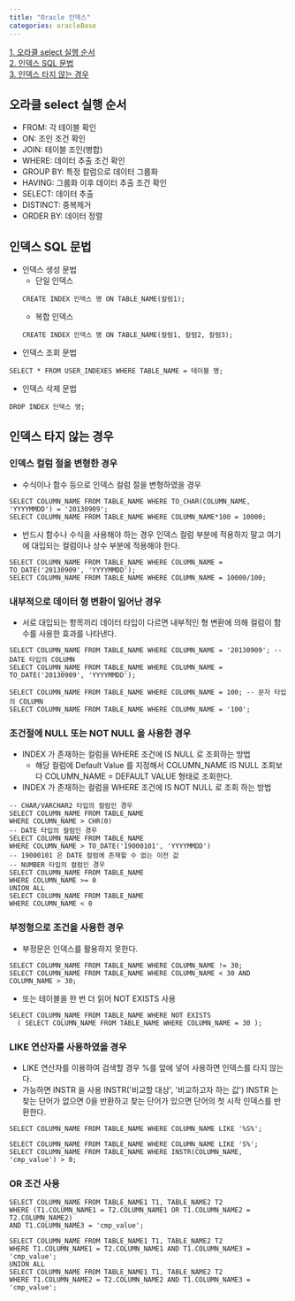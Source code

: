 ```yaml
---
title: "Oracle 인덱스"
categories: oracleBase
---
```


[1. 오라클 select 실행 순서](#오라클-select-실행-순서)    
[2. 인덱스 SQL 문법](#인덱스-SQL-문법)  
[3. 인덱스 타지 않는 경우](#인덱스-타지-않는-경우)   


## 오라클 select 실행 순서
+ FROM: 각 테이블 확인
+ ON: 조인 조건 확인
+ JOIN: 테이블 조인(병합)
+ WHERE: 데이터 추출 조건 확인
+ GROUP BY: 특정 칼럼으로 데이터 그룹화
+ HAVING: 그룹화 이후 데이터 추출 조건 확인
+ SELECT: 데이터 추출
+ DISTINCT: 중복제거
+ ORDER BY: 데이터 정렬

## 인덱스 SQL 문법
+ 인덱스 생성 문법
    + 단일 인덱스
    ```oracle
    CREATE INDEX 인덱스 명 ON TABLE_NAME(칼럼1);
    ```
    + 복합 인덱스
    ```oracle
    CREATE INDEX 인덱스 명 ON TABLE_NAME(칼럼1, 칼럼2, 칼럼3);
    ```
+ 인덱스 조회 문법
```oracle
SELECT * FROM USER_INDEXES WHERE TABLE_NAME = 테이블 명;
```

+ 인덱스 삭제 문법
```oracle
DROP INDEX 인덱스 명;
```

## 인덱스 타지 않는 경우
### 인덱스 컬럼 절을 변형한 경우
+ 수식이나 함수 등으로 인덱스 컬럼 절을 변형하였을 경우

```oracle
SELECT COLUMN_NAME FROM TABLE_NAME WHERE TO_CHAR(COLUMN_NAME, 'YYYYMMDD') = '20130909';
SELECT COLUMN_NAME FROM TABLE_NAME WHERE COLUMN_NAME*100 = 10000; 
```
+ 반드시 함수나 수식을 사용해야 하는 경우 인덱스 컬럼 부분에 적용하지 말고
여기에 대입되는 컬럼이나 상수 부분에 적용해야 한다.

```oracle
SELECT COLUMN_NAME FROM TABLE_NAME WHERE COLUMN_NAME = TO_DATE('20130909', 'YYYYMMDD');
SELECT COLUMN_NAME FROM TABLE_NAME WHERE COLUMN_NAME = 10000/100;  
```

### 내부적으로 데이터 형 변환이 일어난 경우
+ 서로 대입되는 항목끼리 데이터 타입이 다르면 내부적인 형 변환에 의해 컬럼이 함수를 사용한 효과를 나타낸다.

```oracle
SELECT COLUMN_NAME FROM TABLE_NAME WHERE COLUMN_NAME = '20130909'; -- DATE 타입의 COLUMN
SELECT COLUMN_NAME FROM TABLE_NAME WHERE COLUMN_NAME = TO_DATE('20130909', 'YYYYMMDD');

SELECT COLUMN_NAME FROM TABLE_NAME WHERE COLUMN_NAME = 100; -- 문자 타입의 COLUMN
SELECT COLUMN_NAME FROM TABLE_NAME WHERE COLUMN_NAME = '100';
```

### 조건절에 NULL 또는 NOT NULL 을 사용한 경우
+ INDEX 가 존재하는 컬럼을 WHERE 조건에 IS NULL 로 조회하는 방법
  + 해당 컬럼에 Default Value 를 지정해서 
  COLUMN_NAME IS NULL 조회보다 COLUMN_NAME = DEFAULT VALUE 형태로 조회한다.
+ INDEX 가 존재하는 컬럼을 WHERE 조건에 IS NOT NULL 로 조회 하는 방법

```oracle
-- CHAR/VARCHAR2 타입의 컬럼인 경우
SELECT COLUMN_NAME FROM TABLE_NAME
WHERE COLUMN_NAME > CHR(0)
-- DATE 타입의 컬럼인 경우
SELECT COLUMN_NAME FROM TABLE_NAME
WHERE COLUMN_NAME > TO_DATE('19000101', 'YYYYMMDD')
-- 19000101 은 DATE 컬럼에 존재할 수 없는 이전 값
-- NUMBER 타입의 컬럼인 경우
SELECT COLUMN_NAME FROM TABLE_NAME
WHERE COLUMN_NAME >= 0
UNION ALL
SELECT COLUMN_NAME FROM TABLE_NAME
WHERE COLUMN_NAME < 0
```

### 부정형으로 조건을 사용한 경우
+ 부정문은 인덱스를 활용하지 못한다.
```oracle
SELECT COLUMN_NAME FROM TABLE_NAME WHERE COLUMN_NAME != 30;
SELECT COLUMN_NAME FROM TABLE_NAME WHERE COLUMN_NAME < 30 AND COLUMN_NAME > 30;
```
+ 또는 테이블을 한 번 더 읽어 NOT EXISTS 사용
```oracle
SELECT COLUMN_NAME FROM TABLE_NAME WHERE NOT EXISTS
  ( SELECT COLUMN_NAME FROM TABLE_NAME WHERE COLUMN_NAME = 30 ); 
```

### LIKE 연산자를 사용하였을 경우
+ LIKE 연산자를 이용하여 검색할 경우 %를 앞에 넣어 사용하면 인덱스를 타지 않는다.
+ 가능하면 INSTR 을 사용 INSTR('비교할 대상', '비교하고자 하는 값')
INSTR 는 찾는 단어가 없으면 0을 반환하고 찾는 단어가 있으면 단어의 첫 시작 인덱스를 반환한다.

```oracle
SELECT COLUMN_NAME FROM TABLE_NAME WHERE COLUMN_NAME LIKE '%S%';

SELECT COLUMN_NAME FROM TABLE_NAME WHERE COLUMN_NAME LIKE 'S%';
SELECT COLUMN_NAME FROM TABLE_NAME WHERE INSTR(COLUMN_NAME, 'cmp_value') > 0; 
```

### OR 조건 사용

```oracle
SELECT COLUMN_NAME FROM TABLE_NAME1 T1, TABLE_NAME2 T2
WHERE (T1.COLUMN_NAME1 = T2.COLUMN_NAME1 OR T1.COLUMN_NAME2 = T2.COLUMN_NAME2)
AND T1.COLUMN_NAME3 = 'cmp_value';

SELECT COLUMN_NAME FROM TABLE_NAME1 T1, TABLE_NAME2 T2
WHERE T1.COLUMN_NAME1 = T2.COLUMN_NAME1 AND T1.COLUMN_NAME3 = 'cmp_value';
UNION ALL
SELECT COLUMN_NAME FROM TABLE_NAME1 T1, TABLE_NAME2 T2
WHERE T1.COLUMN_NAME2 = T2.COLUMN_NAME2 AND T1.COLUMN_NAME3 = 'cmp_value';
```